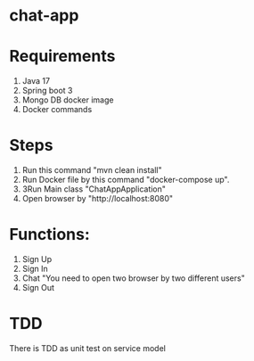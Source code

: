 # chat-app

# Requirements
1. Java 17
2. Spring boot 3
3. Mongo DB docker image
4. Docker commands

# Steps
1. Run this command "mvn clean install"
2. Run Docker file by this command "docker-compose up". 
3. 3Run Main class "ChatAppApplication"
4. Open browser by "http://localhost:8080"

# Functions:
1. Sign Up
2. Sign In
3. Chat "You need to open two browser by two different users"
4. Sign Out

# TDD
There is TDD as unit test on service model 